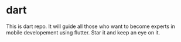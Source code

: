 # dart
This is dart repo. It will guide all those who want to become experts in mobile developement using flutter. Star it and keep an eye on it.
